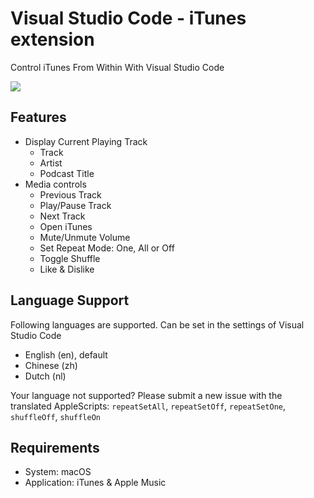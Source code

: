 # Visual Studio Code - iTunes extension

Control iTunes From Within With Visual Studio Code

![](https://raw.githubusercontent.com/PsykoSoldi3r/vscode-itunes/master/images/screenshot-03.png)

## Features

* Display Current Playing Track
    * Track
    * Artist
    * Podcast Title
* Media controls
    * Previous Track
    * Play/Pause Track
    * Next Track
    * Open iTunes
    * Mute/Unmute Volume
    * Set Repeat Mode: One, All or Off
    * Toggle Shuffle
    * Like & Dislike 

## Language Support

Following languages are supported. Can be set in the settings of Visual Studio Code
* English (en), default
* Chinese (zh)
* Dutch (nl)

Your language not supported? Please submit a new issue with the translated AppleScripts: `repeatSetAll`, `repeatSetOff`, `repeatSetOne`, `shuffleOff`, `shuffleOn`

## Requirements

* System: macOS
* Application: iTunes & Apple Music
